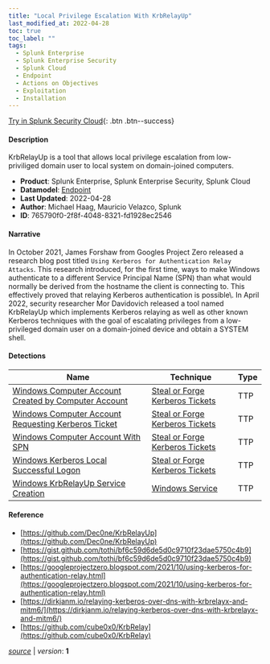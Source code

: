 ```yaml
---
title: "Local Privilege Escalation With KrbRelayUp"
last_modified_at: 2022-04-28
toc: true
toc_label: ""
tags:
  - Splunk Enterprise
  - Splunk Enterprise Security
  - Splunk Cloud
  - Endpoint
  - Actions on Objectives
  - Exploitation
  - Installation
---
```


[Try in Splunk Security Cloud](https://www.splunk.com/en_us/cyber-security.html){: .btn .btn--success}

#### Description

KrbRelayUp is a tool that allows local privilege escalation from low-priviliged domain user to local system on domain-joined computers.

- **Product**: Splunk Enterprise, Splunk Enterprise Security, Splunk Cloud
- **Datamodel**: [Endpoint](https://docs.splunk.com/Documentation/CIM/latest/User/Endpoint)
- **Last Updated**: 2022-04-28
- **Author**: Michael Haag, Mauricio Velazco, Splunk
- **ID**: 765790f0-2f8f-4048-8321-fd1928ec2546

#### Narrative

In October 2021, James Forshaw from Googles Project Zero released a research  blog post titled `Using Kerberos for Authentication Relay Attacks`. This research introduced, for the first time, ways to make Windows authenticate to a different Service Principal Name (SPN) than what would normally be derived from the hostname the client is connecting to. This effectively proved that relaying Kerberos authentication is possible\\. In April 2022, security researcher Mor Davidovich released a tool named KrbRelayUp which implements Kerberos relaying as well as other known Kerberos techniques with the goal of escalating privileges from a low-privileged domain user on a domain-joined device and obtain a SYSTEM shell.

#### Detections

| Name        | Technique   | Type         |
| ----------- | ----------- |--------------|
| [Windows Computer Account Created by Computer Account](/endpoint/windows_computer_account_created_by_computer_account/) | [Steal or Forge Kerberos Tickets](/tags/#steal-or-forge-kerberos-tickets)| TTP |
| [Windows Computer Account Requesting Kerberos Ticket](/endpoint/windows_computer_account_requesting_kerberos_ticket/) | [Steal or Forge Kerberos Tickets](/tags/#steal-or-forge-kerberos-tickets)| TTP |
| [Windows Computer Account With SPN](/endpoint/windows_computer_account_with_spn/) | [Steal or Forge Kerberos Tickets](/tags/#steal-or-forge-kerberos-tickets)| TTP |
| [Windows Kerberos Local Successful Logon](/endpoint/windows_kerberos_local_successful_logon/) | [Steal or Forge Kerberos Tickets](/tags/#steal-or-forge-kerberos-tickets)| TTP |
| [Windows KrbRelayUp Service Creation](/endpoint/windows_krbrelayup_service_creation/) | [Windows Service](/tags/#windows-service)| TTP |

#### Reference

* [https://github.com/Dec0ne/KrbRelayUp](https://github.com/Dec0ne/KrbRelayUp)
* [https://gist.github.com/tothi/bf6c59d6de5d0c9710f23dae5750c4b9](https://gist.github.com/tothi/bf6c59d6de5d0c9710f23dae5750c4b9)
* [https://googleprojectzero.blogspot.com/2021/10/using-kerberos-for-authentication-relay.html](https://googleprojectzero.blogspot.com/2021/10/using-kerberos-for-authentication-relay.html)
* [https://dirkjanm.io/relaying-kerberos-over-dns-with-krbrelayx-and-mitm6/](https://dirkjanm.io/relaying-kerberos-over-dns-with-krbrelayx-and-mitm6/)
* [https://github.com/cube0x0/KrbRelay](https://github.com/cube0x0/KrbRelay)



[*source*](https://github.com/splunk/security_content/tree/develop/stories/local_privilege_escalation_with_krbrelayup.yml) \| *version*: **1**